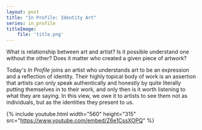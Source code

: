 ```yaml
---
layout: post
title: "In Profile: Identity Art"
series: in_profile
titleImage:
    file: 'title.png'
---
```


What is relationship between art and artist? Is it possible understand one without the other? Does it matter who created a given piece of artwork?

Today's *In Profile* joins an artist who understands art to be an expression and a reflection of identity. Their highly topical body of work is an assertion that artists can only speak authentically and honestly by quite literally putting themselves in to their work, and only then is it worth listening to what they are saying. In this view, we owe it to artists to see them not as individuals, but as the identities they present to us.

{% include youtube.html width="560" height="315" src="https://www.youtube.com/embed/Z6e1CssXOPQ" %}

